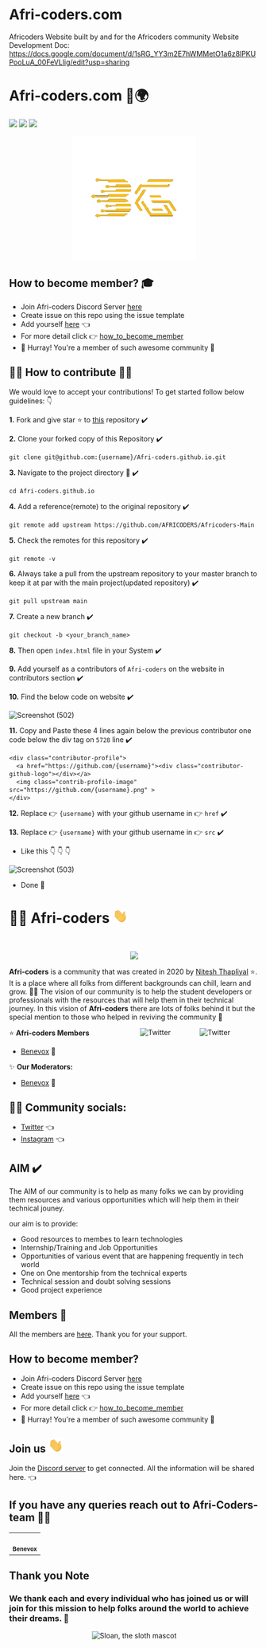 # Afri-coders.com
Africoders Website built by and for the Africoders community
Website Development Doc:
https://docs.google.com/document/d/1sRG_YY3m2E7hWMMetO1a6z8lPKUPooLuA_00FeVLlig/edit?usp=sharing


# Afri-coders.com 💫🌍

![](https://img.shields.io/github/repo-size/Afri-coders/Welcome-to-Afri-coders)
<img src="https://visitor-badge.laobi.icu/badge?page_id=Afri-coders">
<img src="https://badges.frapsoft.com/os/v1/open-source.svg?v=103">
<p align="center">
  <img alt="Sloan, the sloth mascot" width="250px" src="https://github.com/AFRICODERS/Africoders-Main/blob/main/images/logo.gif">
   <br>
</p>


## How to become member? 🎓 

-   Join Afri-coders Discord Server [here](https://discord.gg/TY52f6cD)
-   Create issue on this repo using the issue template
-   Add yourself [here](https://github.com/AFRICODERS/Africoders-Main/blob/main/Members.md) 👈
-   For more detail click 👉 [how_to_become_member](https://github.com/AFRICODERS/Africoders-Main/blob/main/How_to_become_member.md)
-   🎊 Hurray! You're a member of such awesome community 🎉

## 👨‍💻 How to contribute 👨‍💻

We would love to accept your contributions! To get started follow below guidelines: 👇

**1.** Fork and give star ⭐ to [this](https://github.com/AFRICODERS/Africoders-Main) repository ✔️

**2.** Clone your forked copy of this Repository ✔️
```
git clone git@github.com:{username}/Afri-coders.github.io.git
```

**3.** Navigate to the project directory :file_folder: ✔️

```
cd Afri-coders.github.io
```

**4.** Add a reference(remote) to the original repository ✔️
```
git remote add upstream https://github.com/AFRICODERS/Africoders-Main
```

**5.** Check the remotes for this repository ✔️

```
git remote -v
```

**6.** Always take a pull from the upstream repository to your master branch to keep it at par with the main project(updated repository)  ✔️

```
git pull upstream main
```

**7.** Create a new branch ✔️

```
git checkout -b <your_branch_name>
```

**8.** Then open ```index.html``` file in your System ✔️ 

**9.** Add yourself as a contributors of ```Afri-coders``` on the website in contributors section ✔️ 
 
**10.** Find the below code on website ✔️

![Screenshot (502)](https://user-images.githubusercontent.com/68494604/134794847-9894f06f-cfac-4533-8a2b-6d23d6f345d0.png)

**11.** Copy and Paste these 4 lines again below the previous contributor one code below the div tag on ```5728``` line ✔️

```
<div class="contributor-profile">
  <a href="https://github.com/{username}"><div class="contributor-github-logo"></div></a>
  <img class="contrib-profile-image" src="https://github.com/{username}.png" >
</div>
```

**12.** Replace 👉 ```{username}``` with your github username in 👉 ```href``` ✔️

**13.** Replace 👉 ```{username}``` with your github username in 👉 ```src``` ✔️   
  
- Like this 👇 👇 👇

 ![Screenshot (503)](https://user-images.githubusercontent.com/68494604/134796717-f3ad78bc-b1ce-4249-9680-6f20427960f5.png)
 
 - Done 🎉

# 👨‍🎓 Afri-coders <img src="https://raw.githubusercontent.com/ABSphreak/ABSphreak/master/gifs/Hi.gif" width="30px">

<br>
<p align="center">
  <img align="top" src="https://cdn.discordapp.com/attachments/885062668858306590/888283616046620702/Welcome_to_Afri-coders.gif">

**Afri-coders** is a community that was created in 2020 by [Nitesh Thapliyal](https://github.com/Nitesh-thapliyal) ⭐. It is a place where all folks from different backgrounds can chill, learn and grow. 👨‍🎓
The vision of our community is to help the student developers or professionals with the resources that will help them in their technical journey.
In this vision of **Afri-coders** there are lots of folks behind it but the special mention to those who helped in reviving the community 👨‍

<a href="https://www.instagram.com/bauddhik_geeks/" target="_blank"><img src="https://upload.wikimedia.org/wikipedia/commons/thumb/e/e7/Instagram_logo_2016.svg/768px-Instagram_logo_2016.svg.png" height="120px" width="120px" alt="Twitter" align="right"></a>
<a href="https://twitter.com/BauddhikGeeks" target="_blank"><img src="https://cdn2.iconfinder.com/data/icons/social-media-2199/64/social_media_isometric_6-twitter-512.png" height="120px" width="120px" alt="Twitter" align="right"></a>

⭐ **Afri-coders Members**

-   [Benevox](https://github.com/Regicyber) 💬

✨ **Our Moderators:**

-   [Benevox](https://github.com/Regicyber) 💬

## 👨‍🎓 Community socials:

-   [Twitter](https://twitter.com/Africoders) 👈
-   [Instagram](https://www.instagram.com/Africoders) 👈

## AIM ✔️

The AIM of our community is to help as many folks we can by providing them resources and various opportunities which will help them in their technical jouney.

our aim is to provide:

-   Good resources to membes to learn technologies
-   Internship/Training and Job Opportunities
-   Opportunities of various event that are happening frequently in tech world
-   One on One mentorship from the technical experts
-   Technical session and doubt solving sessions
-   Good project experience

## Members 👨‍

All the members are [here](https://github.com/AFRICODERS/Africoders-Main/blob/main/Members.md). Thank you for your support.

## How to become member?

-   Join Afri-coders Discord Server [here](https://discord.gg/TY52f6cD)
-   Create issue on this repo using the issue template
-   Add yourself [here](https://github.com/AFRICODERS/Africoders-Main/blob/main/Members.md) 👈
-   For more detail click 👉 [how_to_become_member](https://github.com/AFRICODERS/Africoders-Main/blob/main/How_to_become_member.md)
-   🎊 Hurray! You're a member of such awesome community 🎉

## Join us <img src="https://raw.githubusercontent.com/ABSphreak/ABSphreak/master/gifs/Hi.gif" width="30px">

Join the [Discord server](https://discord.gg/TY52f6cD) to get connected. All the information will be shared here. 👈

<!--   Add members data here -->

## If you have any queries reach out to Afri-Coders-team 👨‍🎓

<table>
  <tr>
    <td align="center"><a href="https://github.com/Regicyber"><img src="https://github.com/Regicyber.png" width="100px;" alt=""/><br /><sub><b>Benevox</b></sub></a></td>
  </tr>
</table>

## Thank you Note 

### We thank each and every individual who has joined us or will join for this mission to help folks around the world to achieve their dreams. 👨‍

<p align="center">
  <img alt="Sloan, the sloth mascot" width="250px" src="https://thumbs.gfycat.com/EqualAfraidAntelope-max-1mb.gif">
   <br>
</p>
